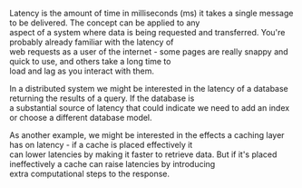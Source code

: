 Latency is the amount of time in milliseconds (ms) it takes a single message to be delivered. The concept can be applied to any  
aspect of a system where data is being requested and transferred. You're probably already familiar with the latency of  
web requests as a user of the internet - some pages are really snappy and quick to use, and others take a long time to  
load and lag as you interact with them.

In a distributed system we might be interested in the latency of a database returning the results of a query. If the database is  
a substantial source of latency that could indicate we need to add an index or choose a different database model.

As another example, we might be interested in the effects a caching layer has on latency - if a cache is placed effectively it  
can lower latencies by making it faster to retrieve data. But if it's placed ineffectively a cache can raise latencies by introducing  
extra computational steps to the response.
